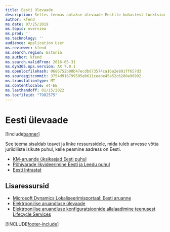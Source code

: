 ```yaml
---
title: Eesti ülevaade
description: Selles teemas antakse ülevaade Eestile kohastest funktsioonidest.
author: kfend
ms.date: 07/25/2019
ms.topic: overview
ms.prod: ''
ms.technology: ''
audience: Application User
ms.reviewer: kfend
ms.search.region: Estonia
ms.author: kfend
ms.search.validFrom: 2016-05-31
ms.dyn365.ops.version: AX 7.0.1
ms.openlocfilehash: 0686752b08b47ecdbd73574ca16a2e801ff657d3
ms.sourcegitcommit: 3754d916799595eb611ceabe45a52c6280a98992
ms.translationtype: MT
ms.contentlocale: et-EE
ms.lasthandoff: 01/15/2022
ms.locfileid: "7982575"
---
```

# <a name="estonia-overview"></a>Eesti ülevaade

[!include[banner](../includes/banner.md)]

See teema sisaldab teavet ja linke ressurssidele, mida tuleb arvesse võtta juriidiliste isikute puhul, kelle peamine aadress on Eesti.

-   [KM-aruande üksikasjad Eesti puhul](emea-est-vat-statement-details.md)
-   [Põhivarade likvideerimine Eesti ja Leedu puhul](emea-credit-note-reverse-fixed-asset-sale.md)
-   [Eesti Intrastat](emea-est-intrastat.md)

## <a name="additional-resources"></a>Lisaressursid
- [Microsoft Dynamics Lokaliseerimisportaal: Eesti aruanne](https://mbs.microsoft.com/files/customer/AX/Support/supportnews/Estonia.html)
- [Elektroonilise aruandluse ülevaade](../../fin-ops-core/dev-itpro/analytics/general-electronic-reporting.md)
- [Elektroonilise aruandluse konfiguratsioonide allalaadimine teenusest Lifecycle Services](../../fin-ops-core/dev-itpro/analytics/download-electronic-reporting-configuration-lcs.md)


[!INCLUDE[footer-include](../../includes/footer-banner.md)]
